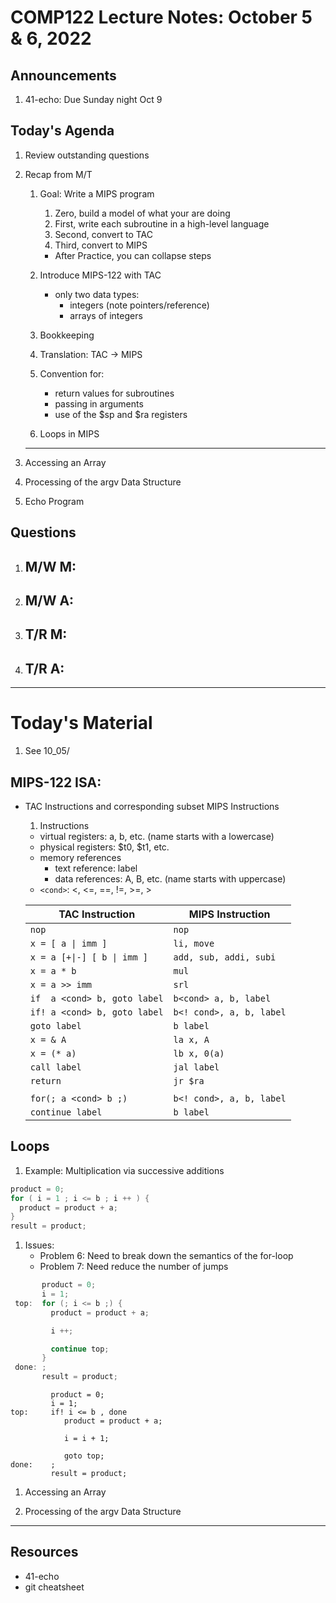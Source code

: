 # COMP122 Lecture Notes: October 5 & 6, 2022

## Announcements
   1. 41-echo: Due Sunday night Oct 9

## Today's Agenda
   1. Review outstanding questions

   1. Recap from M/T
      1. Goal: Write a MIPS program
         1. Zero, build a model of what your are doing
         1. First, write each subroutine in a high-level language
         1. Second, convert to TAC
         1. Third, convert to MIPS
         * After Practice, you can collapse steps

      1. Introduce MIPS-122 with TAC
         - only two data types:
           * integers  (note pointers/reference)
           * arrays of integers

      1. Bookkeeping
      1. Translation:  TAC -> MIPS
      1. Convention for:
         - return values for subroutines
         - passing in arguments
         - use of the $sp and $ra registers

      1. Loops in MIPS
      ---

   1. Accessing an Array

   1. Processing of the argv Data Structure

   1. Echo Program

   
## Questions
   1. M/W M:
      - 
   1. M/W A:
      - 
   1. T/R M: 
      -
   1. T/R A: 
      - 


---
# Today's Material
  1. See 10_05/

## MIPS-122 ISA:
   * TAC Instructions and corresponding subset MIPS Instructions

     1. Instructions
      - virtual registers: a, b, etc.  (name starts with a lowercase)
      - physical registers: $t0, $t1, etc.
      - memory references
        - text reference: label
        - data references: A, B, etc. (name starts with uppercase)
      - `<cond>`:  <, <=, ==, !=, >=, >
  
      | TAC Instruction               | MIPS Instruction          |
      |-------------------------------|---------------------------|
      | `nop`                         | `nop`                     |
      | `x = [ a \| imm ]`            | `li, move`                |
      | `x = a [+\|-] [ b \| imm ]`   | `add, sub, addi, subi`    |
      | `x = a * b`                   | `mul`                     |
      | `x = a >> imm`                | `srl`                     |
      | `if  a <cond> b, goto label`  | `b<cond> a, b, label`     |
      | `if! a <cond> b, goto label`  | `b<! cond>, a, b, label`  |
      | `goto label`                  | `b label`                 |
      | `x = & A`                     | `la x, A`                 |
      | `x = (* a)`                   | `lb x, 0(a)`              |
      | `call label`                  | `jal label`               |
      | `return`                      | `jr $ra`                  |
      |                               |                           |
      | `for(; a <cond> b ;)`         | `b<! cond>, a, b, label`  |
      | `continue label`              | `b label`


## Loops

  1. Example:  Multiplication via successive additions

   ```java
   product = 0;
   for ( i = 1 ; i <= b ; i ++ ) {
     product = product + a;
   }
   result = product;
   ```

  1. Issues:
     * Problem 6: Need to break down the semantics of the for-loop
     * Problem 7: Need reduce the number of jumps

  ```java
         product = 0;
         i = 1; 
   top:  for (; i <= b ;) {          
           product = product + a;

           i ++;

           continue top;
         }
   done: ;
         result = product;
   ```


   ```TAC
            product = 0;
            i = 1; 
   top:     if! i <= b , done
               product = product + a;
     
               i = i + 1;

               goto top; 
   done:    ;
            result = product;
   
   ```


   1. Accessing an Array

   1. Processing of the argv Data Structure




---
## Resources
   * 41-echo
   * git cheatsheet

